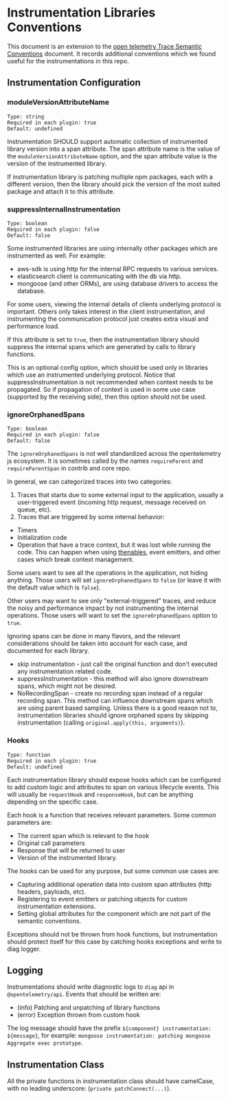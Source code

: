 # Instrumentation Libraries Conventions
This document is an extension to the [open telemetry Trace Semantic Conventions](https://github.com/open-telemetry/opentelemetry-specification/tree/main/specification/trace/semantic_conventions) document. It records additional conventions which we found useful for the instrumentations in this repo.

## Instrumentation Configuration

### moduleVersionAttributeName
```
Type: string
Required in each plugin: true
Default: undefined
```

Instrumentation SHOULD support automatic collection of instrumented library version into a span attribute. The span attribute name is the value of the `moduleVersionAttributeName` option, and the span attribute value is the version of the instrumented library.

If instrumentation library is patching multiple npm packages, each with a different version, then the library should pick the version of the most suited package and attach it to this attribute.

### suppressInternalInstrumentation
```
Type: boolean
Required in each plugin: false
Default: false
```

Some instrumented libraries are using internally other packages which are instrumented as well. For example:
- aws-sdk is using http for the internal RPC requests to various services.
- elasticsearch client is communicating with the db via http.
- mongoose (and other ORMs), are using database drivers to access the database.

For some users, viewing the internal details of clients underlying protocol is important. Others only takes interest in the client instrumentation, and instrumenting the communication protocol just creates extra visual and performance load.

If this attribute is set to `true`, then the instrumentation library should suppress the internal spans which are generated by calls to library functions.

This is an optional config option, which should be used only in libraries which use an instrumented underlying protocol. Notice that suppressInstrumentation is not recommended when context needs to be propagated. So if propagation of context is used in some use case (supported by the receiving side), then this option should not be used.

### ignoreOrphanedSpans
```
Type: boolean
Required in each plugin: false
Default: false
```

The `ignoreOrphanedSpans` is not well standardized across the opentelemetry js ecosystem. It is sometimes called by the names `requireParent` and `requireParentSpan` in contrib and core repo.

In general, we can categorized traces into two categories:
1. Traces that starts due to some external input to the application, usually a user-triggered event (incoming http request, message received on queue, etc).
2. Traces that are triggered by some internal behavior:
- Timers
- Initialization code
- Operation that have a trace context, but it was lost while running the code. This can happen when using [thenables](https://github.com/nodejs/node/issues/22360), event emitters, and other cases which break context management.

Some users want to see all the operations in the application, not hiding anything. Those users will set `ignoreOrphanedSpans` to `false` (or leave it with the default value which is `false`).

Other users may want to see only "external-triggered" traces, and reduce the noisy and performance impact by not instrumenting the internal operations. Those users will want to set the `ignoreOrphanedSpans` option to `true`.

Ignoring spans can be done in many flavors, and the relevant considerations should be taken into account for each case, and documented for each library.
- skip instrumentation - just call the original function and don't executed any instrumentation related code.
- suppressInstrumentation - this method will also ignore downstream spans, which might not be desired.
- NoRecordingSpan - create no recording span instead of a regular recording span. This method can influence downstream spans which are using parent based sampling.
Unless there is a good reason not to, instrumentation libraries should ignore orphaned spans by skipping instrumentation (calling `original.apply(this, arguments)`).

### Hooks
```
Type: function
Required in each plugin: true
Default: undefined
```

Each instrumentation library should expose hooks which can be configured to add custom logic and attributes to span on various lifecycle events.
This will usually be `requestHook` and `responseHook`, but can be anything depending on the specific case.

Each hook is a function that receives relevant parameters. Some common parameters are: 
- The current span which is relevant to the hook
- Original call parameters
- Response that will be returned to user
- Version of the instrumented library.

The hooks can be used for any purpose, but some common use cases are:
- Capturing additional operation data into custom span attributes (http headers, payloads, etc).
- Registering to event emitters or patching objects for custom instrumentation extensions.
- Setting global attributes for the component which are not part of the semantic conventions.

Exceptions should not be thrown from hook functions, but instrumentation should protect itself for this case by catching hooks exceptions and write to diag logger. 

## Logging
Instrumentations should write diagnostic logs to `diag` api in `@opentelemetry/api`.
Events that should be written are:
- (info) Patching and unpatching of library functions
- (error) Exception thrown from custom hook

The log message should have the prefix `${component} instrumentation: ${message}`, for example: `mongoose instrumentation: patching mongoose Aggregate exec prototype`.

## Instrumentation Class
All the private functions in instrumentation class should have camelCase, with no leading underscore:
(`private patchConnect(...)`).